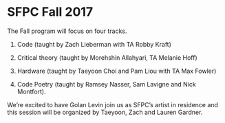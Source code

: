 # SFPC Fall 2017


The Fall program will focus on four tracks.

1. Code (taught by Zach Lieberman with TA Robby Kraft)

2. Critical theory (taught by Morehshin Allahyari, TA Melanie Hoff)

3. Hardware (taught by Taeyoon Choi and Pam Liou with TA Max Fowler) 

4. Code Poetry (taught by Ramsey Nasser, Sam Lavigne and Nick Montfort). 

We’re excited to have Golan Levin join us as SFPC’s artist in residence and this session will be organized by Taeyoon, Zach and Lauren Gardner.

